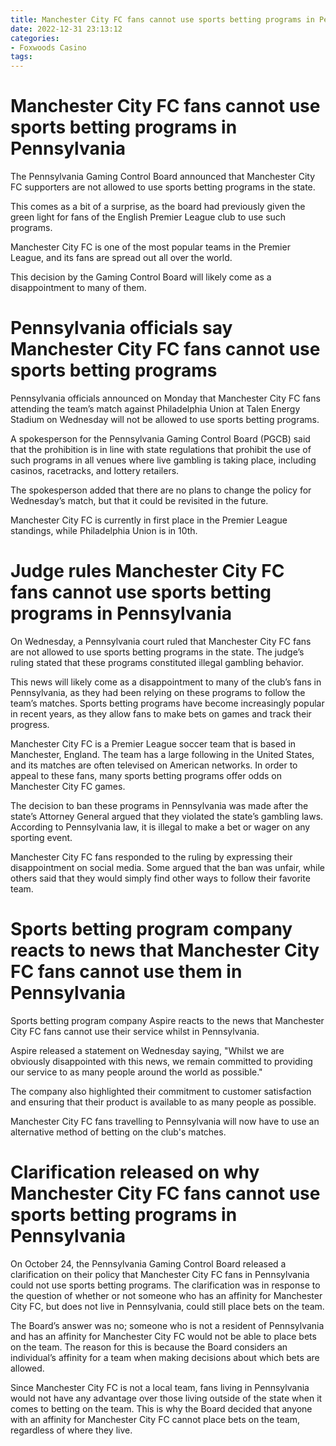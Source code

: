 ```yaml
---
title: Manchester City FC fans cannot use sports betting programs in Pennsylvania
date: 2022-12-31 23:13:12
categories:
- Foxwoods Casino
tags:
---
```



#  Manchester City FC fans cannot use sports betting programs in Pennsylvania

The Pennsylvania Gaming Control Board announced that Manchester City FC supporters are not allowed to use sports betting programs in the state.

This comes as a bit of a surprise, as the board had previously given the green light for fans of the English Premier League club to use such programs.

Manchester City FC is one of the most popular teams in the Premier League, and its fans are spread out all over the world.

This decision by the Gaming Control Board will likely come as a disappointment to many of them.

#  Pennsylvania officials say Manchester City FC fans cannot use sports betting programs

Pennsylvania officials announced on Monday that Manchester City FC fans attending the team’s match against Philadelphia Union at Talen Energy Stadium on Wednesday will not be allowed to use sports betting programs.

A spokesperson for the Pennsylvania Gaming Control Board (PGCB) said that the prohibition is in line with state regulations that prohibit the use of such programs in all venues where live gambling is taking place, including casinos, racetracks, and lottery retailers.

The spokesperson added that there are no plans to change the policy for Wednesday’s match, but that it could be revisited in the future.

Manchester City FC is currently in first place in the Premier League standings, while Philadelphia Union is in 10th.

#  Judge rules Manchester City FC fans cannot use sports betting programs in Pennsylvania

On Wednesday, a Pennsylvania court ruled that Manchester City FC fans are not allowed to use sports betting programs in the state. The judge’s ruling stated that these programs constituted illegal gambling behavior.

This news will likely come as a disappointment to many of the club’s fans in Pennsylvania, as they had been relying on these programs to follow the team’s matches. Sports betting programs have become increasingly popular in recent years, as they allow fans to make bets on games and track their progress.

Manchester City FC is a Premier League soccer team that is based in Manchester, England. The team has a large following in the United States, and its matches are often televised on American networks. In order to appeal to these fans, many sports betting programs offer odds on Manchester City FC games.

The decision to ban these programs in Pennsylvania was made after the state’s Attorney General argued that they violated the state’s gambling laws. According to Pennsylvania law, it is illegal to make a bet or wager on any sporting event.

Manchester City FC fans responded to the ruling by expressing their disappointment on social media. Some argued that the ban was unfair, while others said that they would simply find other ways to follow their favorite team.

#  Sports betting program company reacts to news that Manchester City FC fans cannot use them in Pennsylvania

Sports betting program company Aspire reacts to the news that Manchester City FC fans cannot use their service whilst in Pennsylvania.

Aspire released a statement on Wednesday saying, "Whilst we are obviously disappointed with this news, we remain committed to providing our service to as many people around the world as possible."

The company also highlighted their commitment to customer satisfaction and ensuring that their product is available to as many people as possible.

Manchester City FC fans travelling to Pennsylvania will now have to use an alternative method of betting on the club's matches.

#  Clarification released on why Manchester City FC fans cannot use sports betting programs in Pennsylvania

On October 24, the Pennsylvania Gaming Control Board released a clarification on their policy that Manchester City FC fans in Pennsylvania could not use sports betting programs. The clarification was in response to the question of whether or not someone who has an affinity for Manchester City FC, but does not live in Pennsylvania, could still place bets on the team.

The Board’s answer was no; someone who is not a resident of Pennsylvania and has an affinity for Manchester City FC would not be able to place bets on the team. The reason for this is because the Board considers an individual’s affinity for a team when making decisions about which bets are allowed.

Since Manchester City FC is not a local team, fans living in Pennsylvania would not have any advantage over those living outside of the state when it comes to betting on the team. This is why the Board decided that anyone with an affinity for Manchester City FC cannot place bets on the team, regardless of where they live.